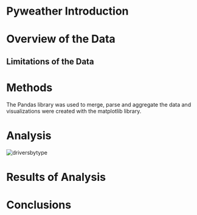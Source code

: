 # Pyweather Introduction

# Overview of the Data

## Limitations of the Data

# Methods

The Pandas library was used to merge, parse and aggregate the data and visualizations were created with the matplotlib library.

# Analysis

![driversbytype](Output/driversbytype.png)

# Results of Analysis

# Conclusions
